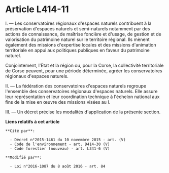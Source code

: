 # Article L414-11

I. ― Les conservatoires régionaux d'espaces naturels contribuent à la préservation d'espaces naturels et semi-naturels
notamment par des actions de connaissance, de maîtrise foncière et d'usage, de gestion et de valorisation du patrimoine
naturel sur le territoire régional. Ils mènent également des missions d'expertise locales et des missions d'animation
territoriale en appui aux politiques publiques en faveur du patrimoine naturel. 

Conjointement, l'Etat et la région ou, pour la Corse, la collectivité territoriale de Corse peuvent, pour une période
déterminée, agréer les conservatoires régionaux d'espaces naturels. 

II. ― La fédération des conservatoires d'espaces naturels regroupe l'ensemble des conservatoires régionaux d'espaces
naturels. Elle assure leur représentation et leur coordination technique à l'échelon national aux fins de la mise en œuvre
des missions visées au I. 

III. ― Un décret précise les modalités d'application de la présente section.

**Liens relatifs à cet article**

	**Cité par**:

	  - Décret n°2015-1461 du 10 novembre 2015 - art. (V)
	  - Code de l'environnement - art. D414-30 (V)
	  - Code forestier (nouveau) - art. L341-6 (V)

	**Modifié par**:

	  - Loi n°2016-1087 du 8 août 2016 - art. 84
